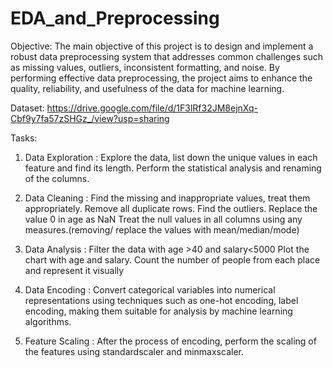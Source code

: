 # EDA_and_Preprocessing
Objective: The main objective of this project is to design and implement a robust data preprocessing system that addresses common challenges such as missing values, outliers, inconsistent formatting, and noise. By performing effective data preprocessing, the project aims to enhance the quality, reliability, and usefulness of the data for machine learning.

Dataset: https://drive.google.com/file/d/1F3lRf32JM8ejnXq-Cbf9y7fa57zSHGz_/view?usp=sharing

Tasks:  
1. Data Exploration : Explore the data, list down the unique values in each feature and find its length. Perform the statistical analysis and renaming of the columns.
   
2. Data Cleaning : Find the missing and inappropriate values, treat them appropriately. Remove all duplicate rows. Find the outliers. Replace the value 0 in age as NaN Treat the null values in all columns using any measures.(removing/ replace the values with mean/median/mode)
   
3. Data Analysis : Filter the data with age >40 and salary<5000 Plot the chart with age and salary. Count the number of people from each place and represent it visually
 
4.  Data Encoding : Convert categorical variables into numerical representations using techniques such as one-hot encoding, label encoding, making them suitable for analysis by machine learning algorithms.
  
5.  Feature Scaling : After the process of encoding, perform the scaling of the features using standardscaler and minmaxscaler.

